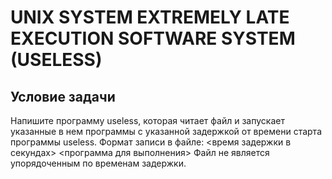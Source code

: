 # UNIX SYSTEM EXTREMELY LATE EXECUTION SOFTWARE SYSTEM (USELESS)

## Условие задачи
Напишите программу useless, которая читает файл и запускает указанные в нем программы с указанной задержкой от времени старта программы useless. Формат записи в файле:
<время задержки в секундах> <программа для выполнения> Файл не является упорядоченным по временам задержки.

